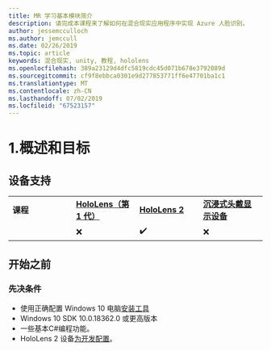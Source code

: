 ```yaml
---
title: MR 学习基本模块简介
description: 请完成本课程来了解如何在混合现实应用程序中实现 Azure 人脸识别。
author: jessemcculloch
ms.author: jemccull
ms.date: 02/26/2019
ms.topic: article
keywords: 混合现实, unity, 教程, hololens
ms.openlocfilehash: 389a23129d4dfc5819cdc45d071b678e3792089d
ms.sourcegitcommit: cf9f8ebbca0301e9d277853771ff6e47701ba1c1
ms.translationtype: MT
ms.contentlocale: zh-CN
ms.lasthandoff: 07/02/2019
ms.locfileid: "67523157"
---
```

# <a name="1-overview-and-objectives"></a>1.概述和目标

## <a name="device-support"></a>设备支持

<table>
    <colgroup>
    <col width="25%" />
    <col width="25%" />
    <col width="25%" />
    <col width="25%" />
    </colgroup>
    <tr>
        <td><strong>课程</strong></td>
        <td><a href="hololens-hardware-details.md"><strong>HoloLens（第 1 代）</strong></a></td>
        <td><a href="https://www.microsoft.com/en-us/hololens/hardware"><strong>HoloLens 2</strong></a></td>
        <td><a href="immersive-headset-hardware-details.md"><strong>沉浸式头戴显示设备</strong></a></td>
    </tr>
     <tr>
        <td></td>
        <td>❌</td>
        <td>✔️</td>
        <td>❌</td>
    </tr>
</table>

## <a name="before-you-start"></a>开始之前

### <a name="prerequisites"></a>先决条件

* 使用正确配置 Windows 10 电脑[安装工具](install-the-tools.md)
* Windows 10 SDK 10.0.18362.0 或更高版本
* 一些基本C#编程功能。
* HoloLens 2 设备[为开发配置](using-visual-studio.md#enabling-developer-mode)。
